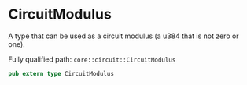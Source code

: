 # CircuitModulus

A type that can be used as a circuit modulus (a u384 that is not zero or one).

Fully qualified path: `core::circuit::CircuitModulus`

```rust
pub extern type CircuitModulus
```

